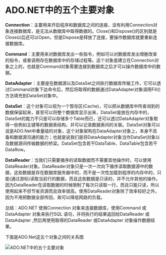 # ADO.NET中的五个主要对象

**Connection**：主要用来开启程序和数据库之间的连接，没有利用Connection对象连接数据库，是无法从数据库中取得数据的。Close()和Dispose()的区别就是Close以后还可以Open，但是Dispose是释放了连接，要操作数据库就要重新连接数据库。

**Command**：主要用来对数据库发出一些指令，例如可以对数据库发出增删改查的指令，或者调用存在数据库中的存储过程等。这个对象是建立在Connection对象之上的，也就是Command对象需要连接到数据库之后才可以操作数据库中的数据。

**DataAdapter**：主要是在数据源以及DataSet之间执行数据库传输工作，它可以透过Command对象下达命令后，然后将取得的数据通过DataAdapter对象调用Fill()方法填充到DataSet对象中。

**DataSet**：这个对象可以视为一个暂存区(Cache)，可以把从数据库中所查询到的数据保留起来，甚至可以将整个数据库显示出来，DataSet是放在内存中的，DataSet的能力不只是可以存储多个Table而已，还可以透过DataAdapter对象取得一些例如主键等的数据表结构，并可以记录数据表间的关联。DataSet对象可以说是ADO.Net中重量级的对象，这个对象架构在DataAdapter对象上，本身不具备和数据源沟通的能力；也就是说我们是将DataAdapter对象当作DataSet对象以及数据源间传输数据的桥梁。DataSet包含若干DataTable、DataTable包含若干DataRow。

**DataReader**：当我们只需要循序的读取数据而不需要其他操作时，可以使用DataReader对象。DataReader对象只是一次一次向下循序读取数据源中的数据，这些数据是存在数据库服务器中的，而不是一次性加载到程序的内存中的，只能(通过游标)读取当前行的数据，而且这些数据是只读的，并不允许其他的操作。因为DataReader在读取数据的时候限制了每次只读取一行，而且只能只读，所以使用起来不但节省资源而且效率很高。使用DataReader对象除了效率较好之外，因为不用把数据全部传回，故可以降低网路的负载。

总结：ADO.NET 使用Connection 对象来连接数据库，使用Command 或DataAdapter 对象来执行SQL 语句，并将执行的结果返回给DataReader 或DataAdapter ,然后再使用取得的DataReader 或DataAdapter 对象操作数据结果。

下面是ADO.Net这五个对象之间的关系图

![ADO.NET中的五个主要对象](https://images0.cnblogs.com/blog/446435/201310/29213216-d210477ace3449baa0bbb98d8fab12ad.jpg)